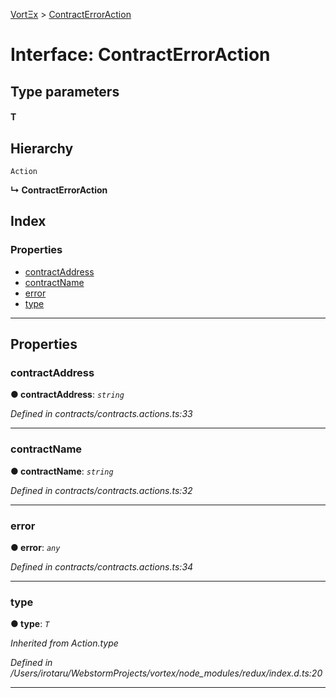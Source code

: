[VortΞx](../README.md) > [ContractErrorAction](../interfaces/contracterroraction.md)

# Interface: ContractErrorAction

## Type parameters
#### T 
## Hierarchy

 `Action`

**↳ ContractErrorAction**

## Index

### Properties

* [contractAddress](contracterroraction.md#contractaddress)
* [contractName](contracterroraction.md#contractname)
* [error](contracterroraction.md#error)
* [type](contracterroraction.md#type)

---

## Properties

<a id="contractaddress"></a>

###  contractAddress

**● contractAddress**: *`string`*

*Defined in contracts/contracts.actions.ts:33*

___
<a id="contractname"></a>

###  contractName

**● contractName**: *`string`*

*Defined in contracts/contracts.actions.ts:32*

___
<a id="error"></a>

###  error

**● error**: *`any`*

*Defined in contracts/contracts.actions.ts:34*

___
<a id="type"></a>

###  type

**● type**: *`T`*

*Inherited from Action.type*

*Defined in /Users/irotaru/WebstormProjects/vortex/node_modules/redux/index.d.ts:20*

___

